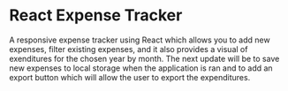 # React Expense Tracker
A responsive expense tracker using React which allows you to add new expenses, filter existing expenses,
and it also provides a visual of exenditures for the chosen year by month. The next update will be to save
new expenses to local storage when the application is ran and to add an export button which will allow the
user to export the expenditures.
